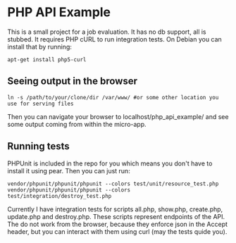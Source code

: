 # PHP API Example

This is a small project for a job evaluation. It has no db support, all is stubbed. It requires PHP cURL to run integration tests. On Debian you can install that by running:

```
apt-get install php5-curl
```

## Seeing output in the browser

```
ln -s /path/to/your/clone/dir /var/www/ #or some other location you use for serving files
```

Then you can navigate your browser to localhost/php_api_example/ and see some output coming from within the micro-app.

## Running tests

PHPUnit is included in the repo for you which means you don't have to install it using pear. Then you can just run:

```
vendor/phpunit/phpunit/phpunit --colors test/unit/resource_test.php
vendor/phpunit/phpunit/phpunit --colors test/integration/destroy_test.php
```

Currently I have integration tests for scripts all.php, show.php, create.php, update.php and destroy.php. These scripts represent endpoints of the API. The do not work from the browser, because they enforce json in the Accept header, but you can interact with them using curl (may the tests quide you).
